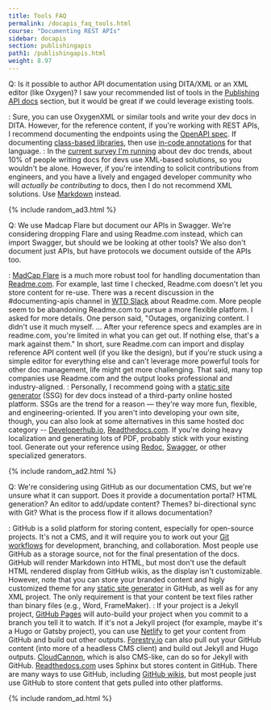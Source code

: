 ```yaml
---
title: Tools FAQ
permalink: /docapis_faq_tools.html
course: "Documenting REST APIs"
sidebar: docapis
section: publishingapis
path1: /publishingapis.html
weight: 8.97
---
```


Q:  Is it possible to author API documentation using DITA/XML or an XML editor (like Oxygen)? I saw your recommended list of tools in the [Publishing API docs](publishingapis.html) section, but it would be great if we could leverage existing tools.

:  Sure, you can use OxygenXML or similar tools and write your dev docs in DITA. However, for the reference content, if you're working with REST APIs, I recommend documenting the endpoints using the [OpenAPI spec](pubapis_openapi_intro.html). If documenting [class-based libraries](nativelibraryapis.html), then use [in-code annotations](nativelibraryapis_javadoc_tags.html) for that language.
:  In the [current survey I'm running](https://www.questionpro.com/t/PGhS9ZgCFE) about dev doc trends, about 10% of people writing docs for devs use XML-based solutions, so you wouldn't be alone. However, if you're intending to solicit contributions from engineers, and you have a lively and engaged developer community who will *actually be contributing* to docs, then I do not recommend XML solutions. Use [Markdown](pubapis_markdown.html) instead.

{% include random_ad3.html %}

Q:  We use Madcap Flare but document our APIs in Swagger. We're considering dropping Flare and using Readme.com instead, which can import Swagger, but should we be looking at other tools? We also don't document just APIs, but have protocols we document outside of the APIs too.

: [MadCap Flare](https://www.madcapsoftware.com/products/flare/) is a much more robust tool for handling documentation than [Readme.com](https://readme.com/). For example, last time I checked, Readme.com doesn't let you store content for re-use. There was a recent discussion in the #documenting-apis channel in [WTD Slack](https://www.writethedocs.org/slack/) about Readme.com. More people seem to be abandoning Readme.com to pursue a more flexible platform. I asked for more details. One person said, "Outages, organizing content. I didn't use it much myself. ... After your reference specs and examples are in readme.com, you're limited in what you can get out. If nothing else, that's a mark against them." In short, sure Readme.com can import and display reference API content well (if you like the design), but if you're stuck using a simple editor for everything else and can't leverage more powerful tools for other doc management, life might get more challenging. That said, many top companies use Readme.com and the output looks professional and industry-aligned.
:  Personally, I recommend going with a [static site generator](https://www.staticgen.com/) (SSG) for dev docs instead of a third-party online hosted platform. SSGs are the trend for a reason &mdash; they're way more fun, flexible, and engineering-oriented. If you aren't into developing your own site, though, you can also look at some alternatives in this same hosted doc category -- [Developerhub.io](https://developerhub.io/), [Readthedocs.com](https://readthedocs.com/). If you're doing heavy localization and generating lots of PDF, probably stick with your existing tool. Generate out your reference using [Redoc](pubapis_redoc.html), [Swagger](pubapis_swagger.html), or other specialized generators.

{% include random_ad2.html %}

Q: We're considering using GitHub as our documentation CMS, but we're unsure what it can support. Does it provide a documentation portal? HTML generation? An editor to add/update content? Themes? bi-directional sync with Git? What is the process flow if it allows documentation?

:  GitHub is a solid platform for storing content, especially for open-source projects. It's not a CMS, and it will require you to work out your [Git workflows](pubapis_version_control.htm) for development, branching, and collaboration. Most people use GitHub as a storage source, not for the final presentation of the docs. GitHub will render Markdown into HTML, but most don't use the default HTML rendered display from GitHub wikis, as the display isn't customizable. However, note that you can store your branded content and higly customized theme for any [static site generator](https://staticgen.com) in GitHub, as well as for any XML project. The only requirement is that your content be text files rather than binary files (e.g., Word, FrameMaker).
: If your project is a Jekyll project, [GitHub Pages](pubapis_hosting_and_deployment.html#github_pages) will auto-build your project when you commit to a branch you tell it to watch. If it's not a Jekyll project (for example, maybe it's a Hugo or Gatsby project), you can use [Netlify](https://www.netlify.com/) to get your content from GitHub and build out other outputs. [Forestry.io](https://forestry.io/) can also pull out your GitHub content (into more of a headless CMS client) and build out Jekyll and Hugo outputs. [CloudCannon](https://cloudcannon.com/), which is also CMS-like, can do so for Jekyll with GitHub. [Readthedocs.com](https://readthedocs.com/) uses Sphinx but stores content in GitHub. There are many ways to use GitHub, including [GitHub wikis](pubapis_github_wikis.html), but most people just use GitHub to store content that gets pulled into other platforms.

{% include random_ad.html %}
